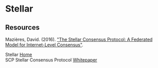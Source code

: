 # Stellar



## Resources

Mazières, David. (2016). ["The Stellar Consensus Protocol: A Federated Model for Internet-Level Consensus"](https://assets.website-files.com/5deac75ecad2173c2ccccbc7/5df2560fba2fb0526f0ed55f_stellar-consensus-protocol.pdf).<br>

Stellar [Home](https://www.stellar.org)<br>
SCP Stellar Consensus Protocol [Whitepaper](https://assets.website-files.com/5deac75ecad2173c2ccccbc7/5df2560fba2fb0526f0ed55f_stellar-consensus-protocol.pdf)<br>
